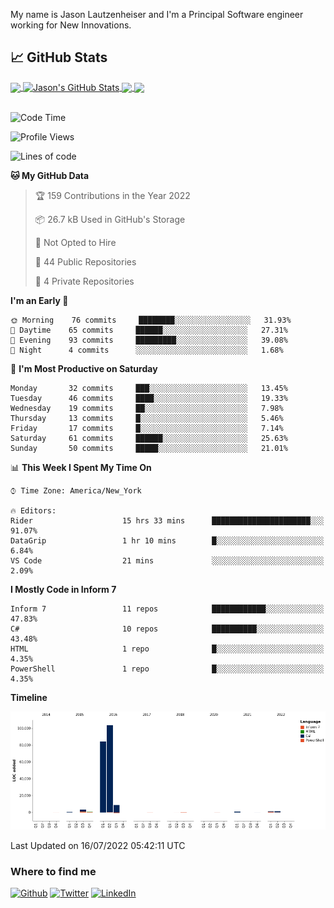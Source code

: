 My name is Jason Lautzenheiser and I'm a Principal Software engineer working for New Innovations. 

## &#x1f4c8; GitHub Stats

<a href="https://github.com/JasonLautzenheiser">
  <img align="center" src="https://github-readme-stats.vercel.app/api/top-langs/?username=JasonLautzenheiser&hide=java,html,tex&langs_count=3" />
</a>
<a href="https://github.com/JasonLautzenheiser">
  <img align="center" src="https://github-readme-stats.vercel.app/api?username=JasonLautzenheiser&show_icons=true&line_height=27&count_private=true" alt="Jason's GitHub Stats" />
</a>

<a href="https://github.com/JasonLautzenheiser/trizbort">
  <img align="center" src="https://github-readme-stats.vercel.app/api/pin/?username=JasonLautzenheiser&repo=trizbort" />
</a>


<a href="https://github.com/JasonLautzenheiser/Benchmarks">
  <img align="center" src="https://github-readme-stats.vercel.app/api/pin/?username=JasonLautzenheiser&repo=Benchmarks" />
</a> 
<br/><br/>

<!--START_SECTION:waka-->
![Code Time](http://img.shields.io/badge/Code%20Time-0%20secs-blue)

![Profile Views](http://img.shields.io/badge/Profile%20Views-0-blue)

![Lines of code](https://img.shields.io/badge/From%20Hello%20World%20I%27ve%20Written-205%20Thousand%20lines%20of%20code-blue)

**🐱 My GitHub Data** 

> 🏆 159 Contributions in the Year 2022
 > 
> 📦 26.7 kB Used in GitHub's Storage 
 > 
> 🚫 Not Opted to Hire
 > 
> 📜 44 Public Repositories 
 > 
> 🔑 4 Private Repositories  
 > 
**I'm an Early 🐤** 

```text
🌞 Morning    76 commits     ████████░░░░░░░░░░░░░░░░░   31.93% 
🌆 Daytime    65 commits     ██████░░░░░░░░░░░░░░░░░░░   27.31% 
🌃 Evening    93 commits     █████████░░░░░░░░░░░░░░░░   39.08% 
🌙 Night      4 commits      ░░░░░░░░░░░░░░░░░░░░░░░░░   1.68%

```
📅 **I'm Most Productive on Saturday** 

```text
Monday       32 commits     ███░░░░░░░░░░░░░░░░░░░░░░   13.45% 
Tuesday      46 commits     ████░░░░░░░░░░░░░░░░░░░░░   19.33% 
Wednesday    19 commits     ██░░░░░░░░░░░░░░░░░░░░░░░   7.98% 
Thursday     13 commits     █░░░░░░░░░░░░░░░░░░░░░░░░   5.46% 
Friday       17 commits     █░░░░░░░░░░░░░░░░░░░░░░░░   7.14% 
Saturday     61 commits     ██████░░░░░░░░░░░░░░░░░░░   25.63% 
Sunday       50 commits     █████░░░░░░░░░░░░░░░░░░░░   21.01%

```


📊 **This Week I Spent My Time On** 

```text
⌚︎ Time Zone: America/New_York

🔥 Editors: 
Rider                    15 hrs 33 mins      ██████████████████████░░░   91.07% 
DataGrip                 1 hr 10 mins        █░░░░░░░░░░░░░░░░░░░░░░░░   6.84% 
VS Code                  21 mins             ░░░░░░░░░░░░░░░░░░░░░░░░░   2.09%

```

**I Mostly Code in Inform 7** 

```text
Inform 7                 11 repos            ████████████░░░░░░░░░░░░░   47.83% 
C#                       10 repos            ██████████░░░░░░░░░░░░░░░   43.48% 
HTML                     1 repo              █░░░░░░░░░░░░░░░░░░░░░░░░   4.35% 
PowerShell               1 repo              █░░░░░░░░░░░░░░░░░░░░░░░░   4.35%

```


**Timeline**

![Chart not found](https://raw.githubusercontent.com/JasonLautzenheiser/JasonLautzenheiser/master/charts/bar_graph.png) 


 Last Updated on 16/07/2022 05:42:11 UTC
<!--END_SECTION:waka-->

<h3>Where to find me</h3>
<p><a href="https://github.com/jasonlautzenheiser" target="_blank"><img alt="Github" src="https://img.shields.io/badge/GitHub-%2312100E.svg?&style=for-the-badge&logo=Github&logoColor=white" /></a> <a href="https://twitter.com/lautzenheiser" target="_blank"><img alt="Twitter" src="https://img.shields.io/badge/twitter-%231DA1F2.svg?&style=for-the-badge&logo=twitter&logoColor=white" /></a> <a href="https://www.linkedin.com/in/jasonlautzenheiser/" target="_blank"><img alt="LinkedIn" src="https://img.shields.io/badge/linkedin-%230077B5.svg?&style=for-the-badge&logo=linkedin&logoColor=white" /></a> </p>

<!-- links to social media icons -->

<!-- icons with padding -->

[1.1]: http://i.imgur.com/tXSoThF.png (twitter icon with padding)
[2.1]: http://i.imgur.com/0o48UoR.png (github icon with padding)

<!-- icons without padding -->

[1.2]: http://i.imgur.com/wWzX9uB.png (twitter icon without padding)
[2.2]: http://i.imgur.com/9I6NRUm.png (github icon without padding)



<!-- links to your social media accounts -->

[1]: https://twitter.com/lautzenheiser
[2]: https://github.com/JasonLautzenheiser
[3]: https://www.linkedin.com/in/JasonLautzenheiser/


<!-- Resources -->
<!-- Icons: https://simpleicons.org/ -->
<!-- GitHub Stats: https://github.com/anuraghazra/github-readme-stats -->
<!-- Emojis: https://emojipedia.org/emoji/ -->
<!-- HTML Emojis: https://www.fileformat.info/index.htm -->
<!-- Shields: https://shields.io/ -->
<!-- Awesome GitHub Profile README: https://github.com/abhisheknaiidu/awesome-github-profile-readme -->
